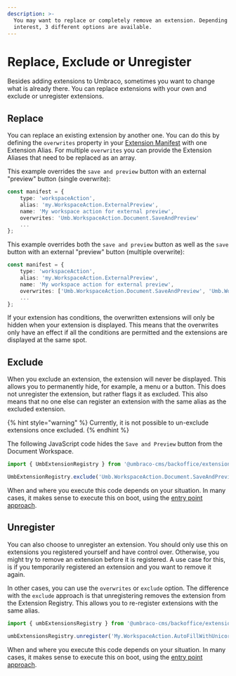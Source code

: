 ```yaml
---
description: >-
  You may want to replace or completely remove an extension. Depending on your
  interest, 3 different options are available.
---
```



# Replace, Exclude or Unregister
Besides adding extensions to Umbraco, sometimes you want to change what is already there. You can replace extensions with your own and exclude or unregister extensions.


## Replace
You can replace an existing extension by another one.
You can do this by defining the `overwrites` property in your [Extension Manifest](extension-manifest.md) with one Extension Alias. For multiple `overwrites` you can provide the Extension Aliases that need to be replaced as an array.




This example overrides the `save and preview` button with an external "preview" button (single overwrite):

```typescript
const manifest = {
    type: 'workspaceAction',
    alias: 'my.WorkspaceAction.ExternalPreview',
    name: 'My workspace action for external preview',
    overwrites: 'Umb.WorkspaceAction.Document.SaveAndPreview'
    ...
};
```


This example overrides both the `save and preview` button as well as the `save` button with an external "preview" button (multiple overwrite):

```typescript
const manifest = {
    type: 'workspaceAction',
    alias: 'my.WorkspaceAction.ExternalPreview',
    name: 'My workspace action for external preview',
    overwrites: ['Umb.WorkspaceAction.Document.SaveAndPreview', 'Umb.WorkspaceAction.Document.Save']
    ...
};
```


If your extension has conditions, the overwritten extensions will only be hidden when your extension is displayed. This means that the overwrites only have an effect if all the conditions are permitted and the extensions are displayed at the same spot.


## Exclude
When you exclude an extension, the extension will never be displayed. This allows you to permanently hide, for example, a menu or a button. This does not unregister the extension, but rather flags it as excluded. This also means that no one else can register an extension with the same alias as the excluded extension.


{% hint style="warning" %}
Currently, it is not possible to un-exclude extensions once excluded.
{% endhint %}


The following JavaScript code hides the `Save and Preview` button from the Document Workspace.

```typescript
import { UmbExtensionRegistry } from '@umbraco-cms/backoffice/extension-api';

UmbExtensionRegistry.exclude('Umb.WorkspaceAction.Document.SaveAndPreview');
```

When and where you execute this code depends on your situation. In many cases, it makes sense to execute this on boot, using the [entry point approach](../extension-types/backoffice-entry-point.md).


## Unregister
You can also choose to unregister an extension. You should only use this on extensions you registered yourself and have control over. Otherwise, you might try to remove an extension before it is registered. A use case for this, is if you temporarily registered an extension and you want to remove it again.

In other cases, you can use the `overwrites` or `exclude` option. The difference with the `exclude` approach is that unregistering removes the extension from the Extension Registry. This allows you to re-register extensions with the same alias.

```typescript
import { umbExtensionsRegistry } from '@umbraco-cms/backoffice/extension-registry';

umbExtensionsRegistry.unregister('My.WorkspaceAction.AutoFillWithUnicorns');
```


When and where you execute this code depends on your situation. In many cases, it makes sense to execute this on boot, using the [entry point approach](../extension-types/backoffice-entry-point.md).


